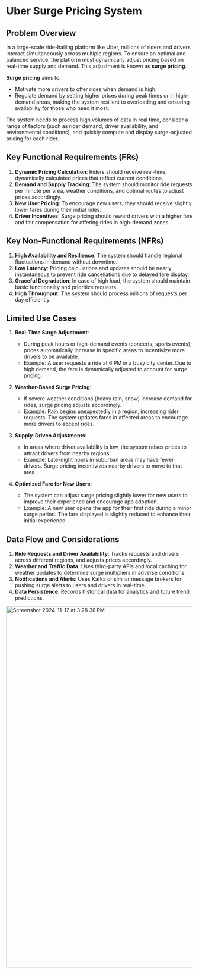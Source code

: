 # Uber Surge Pricing System

## Problem Overview

In a large-scale ride-hailing platform like Uber, millions of riders and drivers interact simultaneously across multiple regions. To ensure an optimal and balanced service, the platform must dynamically adjust pricing based on real-time supply and demand. This adjustment is known as **surge pricing**.

**Surge pricing** aims to:
- Motivate more drivers to offer rides when demand is high.
- Regulate demand by setting higher prices during peak times or in high-demand areas, making the system resilient to overloading and ensuring availability for those who need it most.

The system needs to process high volumes of data in real time, consider a range of factors (such as rider demand, driver availability, and environmental conditions), and quickly compute and display surge-adjusted pricing for each rider.

## Key Functional Requirements (FRs)

1. **Dynamic Pricing Calculation**: Riders should receive real-time, dynamically calculated prices that reflect current conditions.
2. **Demand and Supply Tracking**: The system should monitor ride requests per minute per area, weather conditions, and optimal routes to adjust prices accordingly.
3. **New User Pricing**: To encourage new users, they should receive slightly lower fares during their initial rides.
4. **Driver Incentives**: Surge pricing should reward drivers with a higher fare and fair compensation for offering rides in high-demand zones.

## Key Non-Functional Requirements (NFRs)

1. **High Availability and Resilience**: The system should handle regional fluctuations in demand without downtime.
2. **Low Latency**: Pricing calculations and updates should be nearly instantaneous to prevent ride cancellations due to delayed fare display.
3. **Graceful Degradation**: In case of high load, the system should maintain basic functionality and prioritize requests.
4. **High Throughput**: The system should process millions of requests per day efficiently.

## Limited Use Cases

1. **Real-Time Surge Adjustment**:
   - During peak hours or high-demand events (concerts, sports events), prices automatically increase in specific areas to incentivize more drivers to be available.
   - Example: A user requests a ride at 6 PM in a busy city center. Due to high demand, the fare is dynamically adjusted to account for surge pricing.

2. **Weather-Based Surge Pricing**:
   - If severe weather conditions (heavy rain, snow) increase demand for rides, surge pricing adjusts accordingly.
   - Example: Rain begins unexpectedly in a region, increasing rider requests. The system updates fares in affected areas to encourage more drivers to accept rides.

3. **Supply-Driven Adjustments**:
   - In areas where driver availability is low, the system raises prices to attract drivers from nearby regions.
   - Example: Late-night hours in suburban areas may have fewer drivers. Surge pricing incentivizes nearby drivers to move to that area.

4. **Optimized Fare for New Users**:
   - The system can adjust surge pricing slightly lower for new users to improve their experience and encourage app adoption.
   - Example: A new user opens the app for their first ride during a minor surge period. The fare displayed is slightly reduced to enhance their initial experience.

## Data Flow and Considerations

1. **Ride Requests and Driver Availability**: Tracks requests and drivers across different regions, and adjusts prices accordingly.
2. **Weather and Traffic Data**: Uses third-party APIs and local caching for weather updates to determine surge multipliers in adverse conditions.
3. **Notifications and Alerts**: Uses Kafka or similar message brokers for pushing surge alerts to users and drivers in real-time.
4. **Data Persistence**: Records historical data for analytics and future trend predictions.


<img width="972" alt="Screenshot 2024-11-12 at 3 28 38 PM" src="https://github.com/user-attachments/assets/15e75799-50a2-4a86-be13-9f0d93e3a4ba">

